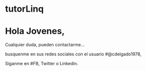 # tutorLinq

# Hola Jovenes, 

Cualquier duda, pueden contactarme... 

busquenme en sus redes sociales con el usuario #@cdelgado1978, 

Siganme en #FB, Twitter o Linkedin.


